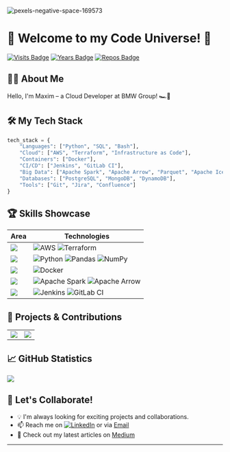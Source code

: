 ![pexels-negative-space-169573](https://user-images.githubusercontent.com/76586244/204130312-37faf66f-3921-441a-bc7c-ccf24c804396.jpg)


# 🚀 Welcome to my Code Universe! 🌌

[![Visits Badge](https://badges.pufler.dev/visits/maximkiesel/maximkiesel)](https://badges.pufler.dev)
[![Years Badge](https://badges.pufler.dev/years/maximkiesel)](https://badges.pufler.dev)
[![Repos Badge](https://badges.pufler.dev/repos/maximkiesel)](https://badges.pufler.dev)

## 👨‍🚀 About Me

Hello, I'm Maxim – a Cloud Developer at BMW Group! 🏎️💨

## 🛠️ My Tech Stack

```python
tech_stack = {
    "Languages": ["Python", "SQL", "Bash"],
    "Cloud": ["AWS", "Terraform", "Infrastructure as Code"],
    "Containers": ["Docker"],
    "CI/CD": ["Jenkins", "GitLab CI"],
    "Big Data": ["Apache Spark", "Apache Arrow", "Parquet", "Apache Iceberg"],
    "Databases": ["PostgreSQL", "MongoDB", "DynamoDB"],
    "Tools": ["Git", "Jira", "Confluence"]
}
```

## 🏆 Skills Showcase

| Area | Technologies |
|------|--------------|
| ![](https://img.shields.io/badge/☁️-Cloud-informational?style=flat&color=232F3E) | ![AWS](https://img.shields.io/badge/AWS-232F3E?style=flat&logo=amazon-aws&logoColor=white) ![Terraform](https://img.shields.io/badge/Terraform-7B42BC?style=flat&logo=terraform&logoColor=white) |
| ![](https://img.shields.io/badge/🐍-Python-informational?style=flat&color=3776AB) | ![Python](https://img.shields.io/badge/Python-3776AB?style=flat&logo=python&logoColor=white) ![Pandas](https://img.shields.io/badge/Pandas-150458?style=flat&logo=pandas&logoColor=white) ![NumPy](https://img.shields.io/badge/NumPy-013243?style=flat&logo=numpy&logoColor=white) |
| ![](https://img.shields.io/badge/🐳-Containers-informational?style=flat&color=2496ED) | ![Docker](https://img.shields.io/badge/Docker-2496ED?style=flat&logo=docker&logoColor=white) |
| ![](https://img.shields.io/badge/📊-Big_Data-informational?style=flat&color=E25A1C) | ![Apache Spark](https://img.shields.io/badge/Apache_Spark-E25A1C?style=flat&logo=apache-spark&logoColor=white) ![Apache Arrow](https://img.shields.io/badge/Apache_Arrow-66E3FF?style=flat&logo=apache&logoColor=black) |
| ![](https://img.shields.io/badge/🔄-CI/CD-informational?style=flat&color=D24939) | ![Jenkins](https://img.shields.io/badge/Jenkins-D24939?style=flat&logo=jenkins&logoColor=white) ![GitLab CI](https://img.shields.io/badge/GitLab_CI-FCA121?style=flat&logo=gitlab&logoColor=white) |

## 🌟 Projects & Contributions

<table>
  <tr>
    <td align="center">
      <a href="https://github.com/maximkiesel1/batch_processing_IaC_AWS">
        <img src="https://github-readme-stats.vercel.app/api/pin/?username=maximkiesel1&repo=batch_processing_IaC_AWS&theme=radical" />
      </a>
    </td>
    <td align="center">
      <a href="https://github.com/maximkiesel1/model_engineering_online_payment_service">
        <img src="https://github-readme-stats.vercel.app/api/pin/?username=maximkiesel1&repo=model_engineering_online_payment_service&theme=radical" />
      </a>
    </td>
  </tr>
</table>

## 📈 GitHub Statistics

<a href="https://github.com/maximkiesel/maximkiesel">
  <img align="center" src="https://github-readme-stats.vercel.app/api/top-langs/?username=maximkiesel&hide=java,html,tex&title_color=ffffff&text_color=c9cacc&icon_color=2bbc8a&bg_color=1d1f21&langs_count=3" />
</a>


## 🤝 Let's Collaborate!

- 💡 I'm always looking for exciting projects and collaborations.
- 📫 Reach me on [![LinkedIn][2.2]][2] or via [Email](mailto:your.email@example.com)
- 📝 Check out my latest articles on [Medium][medium.com]

---


<!-- Icons -->
[2.2]: https://raw.githubusercontent.com/MartinHeinz/MartinHeinz/master/linkedin-3-16.png (LinkedIn icon without padding)
<!-- Links to your social media accounts -->
[2]: https://de.linkedin.com/in/maxim-kiesel-904184152
[medium.com]: https://medium.com/@kiesel_maxim
